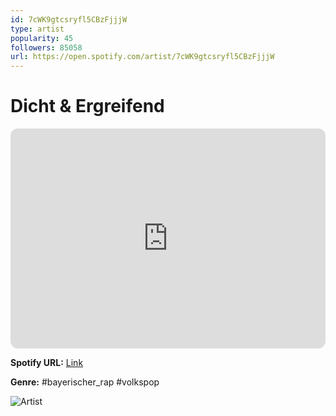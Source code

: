 ```yaml
---
id: 7cWK9gtcsryfl5CBzFjjjW
type: artist
popularity: 45
followers: 85058
url: https://open.spotify.com/artist/7cWK9gtcsryfl5CBzFjjjW
---
```

# Dicht & Ergreifend

<iframe style="border-radius:12px" src="https://open.spotify.com/embed/artist/7cWK9gtcsryfl5CBzFjjjW" width="100%" height="352" frameBorder="0" allowfullscreen="" allow="autoplay; clipboard-write; encrypted-media; fullscreen; picture-in-picture" loading="lazy"></iframe>

**Spotify URL:** [Link](https://open.spotify.com/artist/7cWK9gtcsryfl5CBzFjjjW)

**Genre:**  #bayerischer_rap #volkspop

![Artist](https://i.scdn.co/image/ab6761610000e5eb6b59869337ee58da80e35d7c)
